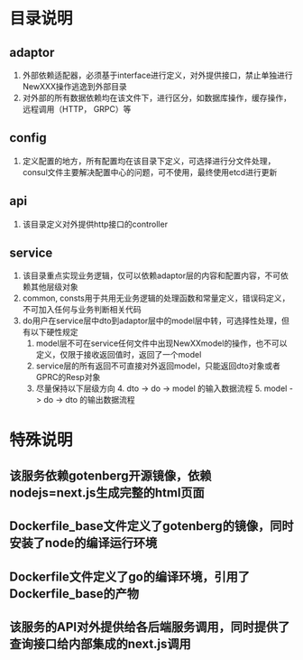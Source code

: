 # 目录说明

## adaptor
1. 外部依赖适配器，必须基于interface进行定义，对外提供接口，禁止单独进行NewXXX操作逃逸到外部目录
2. 对外部的所有数据依赖均在该文件下，进行区分，如数据库操作，缓存操作，远程调用（HTTP， GRPC）等


## config
1. 定义配置的地方，所有配置均在该目录下定义，可选择进行分文件处理，consul文件主要解决配置中心的问题，可不使用，最终使用etcd进行更新

## api
1. 该目录定义对外提供http接口的controller

## service
1. 该目录重点实现业务逻辑，仅可以依赖adaptor层的内容和配置内容，不可依赖其他层级对象
2. common, consts用于共用无业务逻辑的处理函数和常量定义，错误码定义，不可加入任何与业务判断相关代码
3. do用户在service层中dto到adaptor层中的model层中转，可选择性处理，但有以下硬性规定
   1. model层不可在service任何文件中出现NewXXmodel的操作，也不可以定义，仅限于接收返回值时，返回了一个model
   2. service层的所有返回不可直接对外返回model，只能返回dto对象或者GPRC的Resp对象
   3. 尽量保持以下层级方向
      4. dto -> do -> model 的输入数据流程
      5. model -> do -> dto 的输出数据流程

# 特殊说明
## 该服务依赖gotenberg开源镜像，依赖nodejs=next.js生成完整的html页面
## Dockerfile_base文件定义了gotenberg的镜像，同时安装了node的编译运行环境
## Dockerfile文件定义了go的编译环境，引用了Dockerfile_base的产物
## 该服务的API对外提供给各后端服务调用，同时提供了查询接口给内部集成的next.js调用
